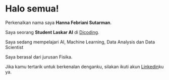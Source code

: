 # Halo semua! 

Perkenalkan nama saya **Hanna Febriani Sutarman**.<br>

Saya seorang **Student Laskar AI** di [Dicoding](https://www.dicoding.com/).<br>

Saya sedang mempelajari AI, Machine Learning, Data Analysis dan Data Scientist<br>

Saya berasal dari jurusan Fisika.<br>

Jika kamu tertarik untuk berkenalan denganku, silakan ikuti akun [Linkedin](https://www.linkedin.com/in/hanna-febriani-sutarman/)ku ya.
